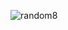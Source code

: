 ![random8](https://github.com/Tumppi66/v3rm-archive/assets/61348006/fee01c04-c59a-4521-9edb-8949e8c9e5e9)
